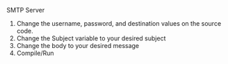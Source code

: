 SMTP Server

1. Change the username, password, and destination values on the source code.
2. Change the Subject variable to your desired subject
3. Change the body to your desired message
4. Compile/Run
